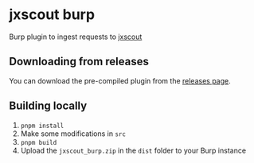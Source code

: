 # jxscout burp

Burp plugin to ingest requests to [jxscout](https://github.com/francisconeves97/jxscout)

## Downloading from releases

You can download the pre-compiled plugin from the [releases page](https://github.com/francisconeves97/jxscout-burp/releases).

## Building locally

1. `pnpm install`
2. Make some modifications in `src`
3. `pnpm build`
4. Upload the `jxscout_burp.zip` in the `dist` folder to your Burp instance
